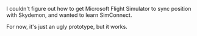 I couldn't figure out how to get Microsoft Flight Simulator to sync position with Skydemon, and wanted to learn SimConnect.

For now, it's just an ugly prototype, but it works.